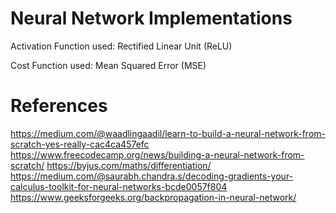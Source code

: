 
# Neural Network Implementations

Activation Function used: Rectified Linear Unit (ReLU)

Cost Function used: Mean Squared Error (MSE)

# References

https://medium.com/@waadlingaadil/learn-to-build-a-neural-network-from-scratch-yes-really-cac4ca457efc
https://www.freecodecamp.org/news/building-a-neural-network-from-scratch/
https://byjus.com/maths/differentiation/
https://medium.com/@saurabh.chandra.s/decoding-gradients-your-calculus-toolkit-for-neural-networks-bcde0057f804
https://www.geeksforgeeks.org/backpropagation-in-neural-network/
